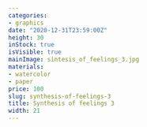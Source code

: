 ```yaml
---
categories:
- graphics
date: "2020-12-31T23:59:00Z"
height: 30
inStock: true
isVisible: true
mainImage: sintesis_of_feelings_3.jpg
materials:
- watercolor
- paper
price: 100
slug: synthesis-of-feelings-3
title: Synthesis of feelings 3
width: 21
---
```


